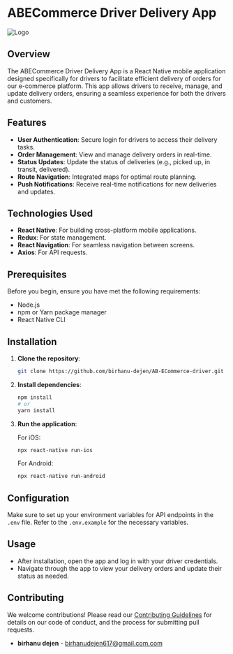 # ABECommerce Driver Delivery App

![Logo](./assets/favicon.ico)

## Overview

The ABECommerce Driver Delivery App is a React Native mobile application designed specifically for drivers to facilitate efficient delivery of orders for our e-commerce platform. This app allows drivers to receive, manage, and update delivery orders, ensuring a seamless experience for both the drivers and customers.

## Features

- **User Authentication**: Secure login for drivers to access their delivery tasks.
- **Order Management**: View and manage delivery orders in real-time.
- **Status Updates**: Update the status of deliveries (e.g., picked up, in transit, delivered).
- **Route Navigation**: Integrated maps for optimal route planning.
- **Push Notifications**: Receive real-time notifications for new deliveries and updates.

## Technologies Used

- **React Native**: For building cross-platform mobile applications.
- **Redux**: For state management.
- **React Navigation**: For seamless navigation between screens.
- **Axios**: For API requests.

## Prerequisites

Before you begin, ensure you have met the following requirements:

- Node.js
- npm or Yarn package manager
- React Native CLI

## Installation

1. **Clone the repository**:

   ```bash
   git clone https://github.com/birhanu-dejen/AB-ECommerce-driver.git
   ```

2. **Install dependencies**:

   ```bash
   npm install
   # or
   yarn install
   ```

3. **Run the application**:

   For iOS:

   ```bash
   npx react-native run-ios
   ```

   For Android:

   ```bash
   npx react-native run-android
   ```

## Configuration

Make sure to set up your environment variables for API endpoints in the `.env` file. Refer to the `.env.example` for the necessary variables.

## Usage

- After installation, open the app and log in with your driver credentials.
- Navigate through the app to view your delivery orders and update their status as needed.

## Contributing

We welcome contributions! Please read our [Contributing Guidelines](CONTRIBUTING.md) for details on our code of conduct, and the process for submitting pull requests.

- **birhanu dejen** - [birhanudejen617@gmail.com.com](mailto:your.email@example.com)
